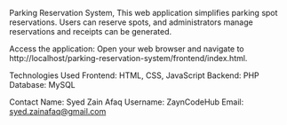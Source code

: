 Parking Reservation System,
This web application simplifies parking spot reservations. Users can reserve spots, and administrators manage reservations and receipts can be generated.

Access the application:
Open your web browser and navigate to http://localhost/parking-reservation-system/frontend/index.html.

Technologies Used
Frontend: HTML, CSS, JavaScript
Backend: PHP
Database: MySQL

Contact
Name: Syed Zain Afaq
Username: ZaynCodeHub
Email: syed.zainafaq@gmail.com
